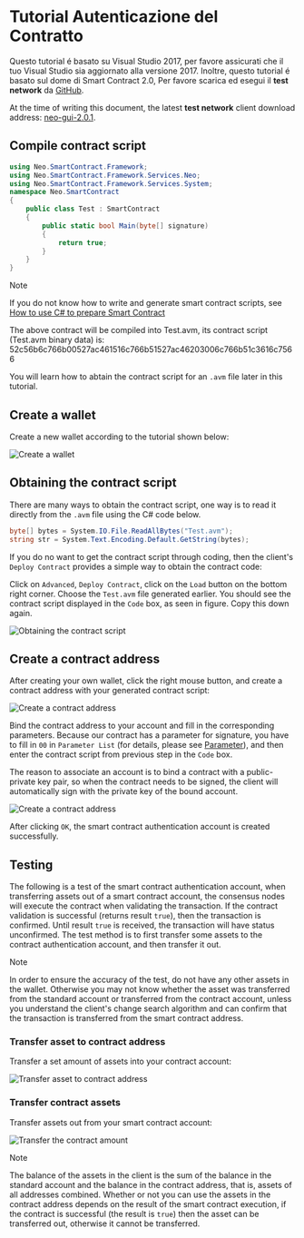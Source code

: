 # Tutorial Autenticazione del Contratto

Questo tutorial é basato su Visual Studio 2017, per favore assicurati che il tuo Visual Studio sia aggiornato alla versione 2017. Inoltre, questo tutorial é basato sul dome di Smart Contract 2.0, Per favore scarica ed esegui il **test network** da [GitHub](https://github.com/neo-project/neo-gui/releases).



At the time of writing this document, the latest **test network** client download address: [neo-gui-2.0.1](https://github.com/neo-project/neo-gui/releases/download/v2.0.1/neo-gui-windows.zip).

## Compile contract script

```c#
using Neo.SmartContract.Framework;
using Neo.SmartContract.Framework.Services.Neo;
using Neo.SmartContract.Framework.Services.System;
namespace Neo.SmartContract
{
    public class Test : SmartContract
    {
        public static bool Main(byte[] signature)
        {
            return true;
        }
    }
}
```

> [!Note]
> If you do not know how to write and generate smart contract scripts, see [How to use C# to prepare Smart Contract](../getting-started.md)
>

The above contract will be compiled into Test.avm, its contract script (Test.avm binary data) is: 52c56b6c766b00527ac461516c766b51527ac46203006c766b51c3616c7566

You will learn how to abtain the contract script for an `.avm` file later in this tutorial.

## Create a wallet

Create a new wallet according to the tutorial shown below:

![Create a wallet](/assets/verify_1.png)

## Obtaining the contract script

There are many ways to obtain the contract script, one way is to read it directly from the `.avm` file using the C# code below.

```c#
byte[] bytes = System.IO.File.ReadAllBytes("Test.avm");
string str = System.Text.Encoding.Default.GetString(bytes);
```

If you do no want to get the contract script through coding, then the client's `Deploy Contract` provides a simple way to obtain the contract code:

Click on `Advanced`, `Deploy Contract`, click on the `Load` button on the bottom right corner. Choose the `Test.avm` file generated earlier. You should see the contract script displayed in the `Code` box, as seen in figure. Copy this down again.

![Obtaining the contract script](/assets/verify_5.png)

## Create a contract address

After creating your own wallet, click the right mouse button, and create a contract address with your generated contract script:

![Create a contract address](/assets/verify_6.png)

Bind the contract address to your account and fill in the corresponding parameters. Because our contract has a parameter for signature, you have to fill in `00` in `Parameter List` (for details, please see [Parameter](Parameter.md)), and then enter the contract script from previous step in the `Code` box. 

The reason to associate an account is to bind a contract with a public-private key pair, so when the contract needs to be signed, the client will automatically sign with the private key of the bound account. 

![Create a contract address](/assets/verify_7.png)

After clicking `OK`, the smart contract authentication account is created successfully.

## Testing

The following is a test of the smart contract authentication account, when transferring assets out of a smart contract account, the consensus nodes will execute the contract when validating the transaction. If the contract validation is successful (returns result `true`), then the transaction is confirmed. Until result `true` is received, the transaction will have status unconfirmed. The test method is to first transfer some assets to the contract authentication account, and then transfer it out.

> [!Note]
> In order to ensure the accuracy of the test, do not have any other assets in the wallet. Otherwise you may not know whether the asset was transferred from the standard account or transferred from the contract account, unless you understand the client's change search algorithm and can confirm that the transaction is transferred from the smart contract address.


### Transfer asset to contract address

Transfer a set amount of assets into your contract account:

![Transfer asset to contract address](/assets/verify_9.png)

### Transfer contract assets

Transfer assets out from your smart contract account:

![Transfer the contract amount](/assets/verify_10.png)



> [!Note]
> The balance of the assets in the client is the sum of the balance in the standard account and the balance in the contract address, that is, assets of all addresses combined. Whether or not you can use the assets in the contract address depends on the result of the smart contract execution, if the contract is successful (the result is `true`) then the asset can be transferred out, otherwise it cannot be transferred.
